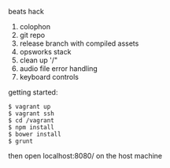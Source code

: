 beats hack

1. colophon
1. git repo
1. release branch with compiled assets
1. opsworks stack
1. clean up '/"
1. audio file error handling
1. keyboard controls

getting started:

    $ vagrant up
    $ vagrant ssh
    $ cd /vagrant
    $ npm install
    $ bower install
    $ grunt

then open localhost:8080/ on the host machine
